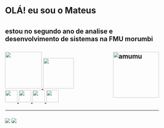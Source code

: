<h1>OLÁ! eu sou o Mateus<h1/>
<h2>estou no segundo ano de analise e desenvolvimento de sistemas na FMU morumbi<h2/>
 <a href="https://github.com/dalik1">
  <img height="120px" src="https://github-readme-stats.vercel.app/api?username=dalik1&show_icons=true&theme=dark&include_all_commits=true&count_private=true"backgroundcolor="blue"/>
  <img height="100px" src="https://github-readme-stats.vercel.app/api/top-langs/?username=dalik1&layout=compact&langs_count=7&theme=dark"/>
</div>
  <img align="right" alt="amumu" height="150" src="https://media.discordapp.net/attachments/779910162634375202/933858452562915448/mummytocat.gif">
<div><img src="https://cdn.jsdelivr.net/gh/devicons/devicon/icons/c/c-original.svg" height="40" width="40"/>
<img src="https://cdn.jsdelivr.net/gh/devicons/devicon/icons/html5/html5-original.svg" height="40" width="40"/>
<img src="https://cdn.jsdelivr.net/gh/devicons/devicon/icons/css3/css3-original.svg" height="40" width="40"/>
<img src="https://cdn.jsdelivr.net/gh/devicons/devicon/icons/microsoftsqlserver/microsoftsqlserver-plain.svg" height="40" width="40"/><div/>
 <hr>
 <div><a href="https://www.linkedin.com/in/mateus-s-oliveira-aa7015221/" target="_blank"><img src="https://img.shields.io/badge/-LinkedIn-%230077B5?style=for-the-badge&logo=linkedin&logoColor=white" target="_blank"></a>
 <a href = "mailto:mateusmateu17@gmail.com"><img src="https://img.shields.io/badge/Gmail-D14836?style=for-the-badge&logo=gmail&logoColor=white" target="_blank"></a><div/>
